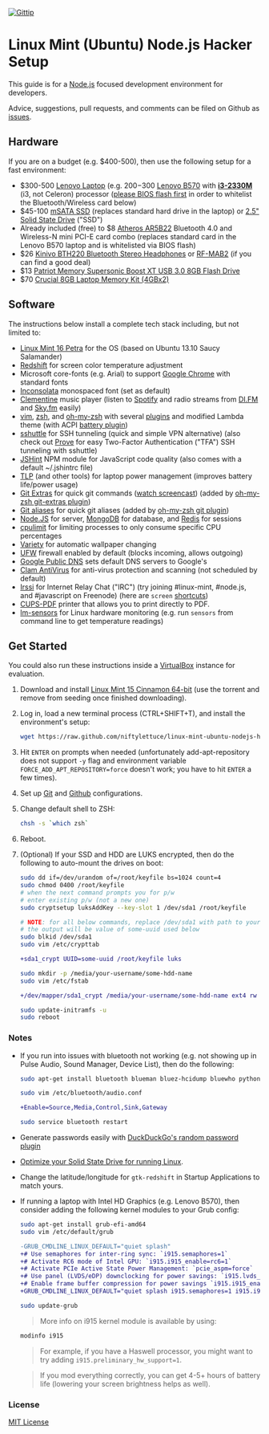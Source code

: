 [![Gittip](http://badgr.co/gittip/niftylettuce.png)](https://www.gittip.com/niftylettuce/)

# Linux Mint (Ubuntu) Node.js Hacker Setup

This guide is for a [Node.js](http://nodejs.org>) focused development environment for developers.

Advice, suggestions, pull requests, and comments can be filed on Github as [issues](https://github.com/niftylettuce/linux-mint-ubuntu-nodejs-hacker-setup/issues).


## Hardware

If you are on a budget (e.g. $400-500), then use the following setup for a fast environment:

* $300-500 [Lenovo Laptop](http://goo.gl/kcvL22) (e.g. $200-$300 [Lenovo B570](http://goo.gl/JXunkL) with **[i3-2330M](http://goo.gl/03qh2U)** (i3, not Celeron) processor ([please BIOS flash first](http://niftylettuce.com/posts/lenovo-b570-flash-bios-wwlan-whitelist/) in order to whitelist the Bluetooth/Wireless card below)
* $45-100 [mSATA SSD](http://goo.gl/gSUWdE) (replaces standard hard drive in the laptop) or [2.5" Solid State Drive](http://goo.gl/F0uY1H) ("SSD")
* Already included (free) to $8 [Atheros AR5B22](http://goo.gl/cquCnO) Bluetooth 4.0 and Wireless-N mini PCI-E card combo (replaces standard card in the Lenovo B570 laptop and is whitelisted via BIOS flash)
* $26 [Kinivo BTH220 Bluetooth Stereo Headphones](http://goo.gl/wN5jPz) or [RF-MAB2](http://goo.gl/1oABII) (if you can find a good deal)
* $13 [Patriot Memory Supersonic Boost XT USB 3.0 8GB Flash Drive](http://goo.gl/2eDi7P)
* $70 [Crucial 8GB Laptop Memory Kit (4GBx2)](http://goo.gl/WPB6uO)


## Software

The instructions below install a complete tech stack including, but not limited to:

* [Linux Mint 16 Petra](http://www.linuxmint.com) for the OS (based on Ubuntu 13.10 Saucy Salamander)
* [Redshift](http://jonls.dk/redshift/) for screen color temperature adjustment
* Microsoft core-fonts (e.g. Arial) to support [Google Chrome](http://google.com/chrome) with standard fonts
* [Inconsolata](http://levien.com/type/myfonts/inconsolata.html) monospaced font (set as default)
* [Clementine](http://www.clementine-player.org/) music player (listen to [Spotify](http://spotify.com) and radio streams from [DI.FM](http://di.fm) and [Sky.fm](http://sky.fm) easily)
* [vim](http://www.vim.org/), [zsh](http://www.zsh.org/), and [oh-my-zsh](https://github.com/robbyrussell/oh-my-zsh/) with several [plugins](https://github.com/niftylettuce/.vim) and modified Lambda theme (with ACPI [battery plugin](https://github.com/robbyrussell/oh-my-zsh/blob/master/plugins/battery/battery.plugin.zsh))
* [sshuttle](https://github.com/apenwarr/sshuttle) for SSH tunneling (quick and simple VPN alternative) (also check out [Prove](https://getprove.com) for easy Two-Factor Authentication ("TFA") SSH tunneling with sshuttle)
* [JSHint](http://www.jshint.com/) NPM module for JavaScript code quality (also comes with a default ~/.jshintrc file)
* [TLP](https://github.com/linrunner/TLP) (and other tools) for laptop power management (improves battery life/power usage)
* [Git Extras](https://github.com/visionmedia/git-extras) for quick git commands ([watch screencast](https://vimeo.com/45506445)) (added by [oh-my-zsh git-extras plugin](https://github.com/robbyrussell/oh-my-zsh/blob/master/plugins/git-extras/git-extras.plugin.zsh))
* [Git aliases](http://tjholowaychuk.com/post/26904939933/git-extras-introduction-screencast) for quick git aliases (added by [oh-my-zsh git plugin](https://github.com/robbyrussell/oh-my-zsh/blob/master/plugins/git/git.plugin.zsh))
* [Node.JS](http://nodejs.org) for server, [MongoDB](http://www.mongodb.org/) for database, and [Redis](http://redis.io/) for sessions
* [cpulimit](https://github.com/opsengine/cpulimit) for limiting processes to only consume specific CPU percentages
* [Variety](http://peterlevi.com/variety/about-variety/) for automatic wallpaper changing
* [UFW](https://help.ubuntu.com/community/UFW) firewall enabled by default (blocks incoming, allows outgoing)
* [Google Public DNS](https://developers.google.com/speed/public-dns/docs/using) sets default DNS servers to Google's
* [Clam AntiVirus](https://help.ubuntu.com/community/ClamAV) for anti-virus protection and scanning (not scheduled by default)
* [Irssi](https://help.ubuntu.com/community/Irssi) for Internet Relay Chat ("IRC") (try joining #linux-mint, #node.js, and #javascript on Freenode) (here are `screen` [shortcuts](http://www.pixelbeat.org/lkdb/screen.html))
* [CUPS-PDF](http://www.cups-pdf.de/) printer that allows you to print directly to PDF.
* [lm-sensors](http://lm-sensors.org/) for Linux hardware monitoring (e.g. run `sensors` from command line to get temperature readings)

## Get Started

You could also run these instructions inside a [VirtualBox](https://www.virtualbox.org/wiki/Downloads) instance for evaluation.

1. Download and install [Linux Mint 15 Cinnamon 64-bit](http://www.linuxmint.com/release.php?id=20) (use the torrent and remove from seeding once finished downloading).

2. Log in, load a new terminal process (CTRL+SHIFT+T), and install the environment's setup:

    ```bash
    wget https://raw.github.com/niftylettuce/linux-mint-ubuntu-nodejs-hacker-setup/master/install.sh -O - | sh
    ```

3. Hit `ENTER` on prompts when needed (unfortunately add-apt-repository does not support `-y` flag and environment variable `FORCE_ADD_APT_REPOSITORY=force` doesn't work; you have to hit `ENTER` a few times).

4. Set up [Git](https://help.github.com/articles/set-up-git) and [Github](https://help.github.com/articles/generating-ssh-keys) configurations.

5. Change default shell to ZSH:

    ```bash
    chsh -s `which zsh`
    ```

6. Reboot.

7. (Optional)  If your SSD and HDD are LUKS encrypted, then do the following to auto-mount the drives on boot:

    ```bash
    sudo dd if=/dev/urandom of=/root/keyfile bs=1024 count=4
    sudo chmod 0400 /root/keyfile
    # when the next command prompts you for p/w
    # enter existing p/w (not a new one)
    sudo cryptsetup luksAddKey --key-slot 1 /dev/sda1 /root/keyfile
    ```

    ```bash
    # NOTE: for all below commands, replace /dev/sda1 with path to your HDD
    # the output will be value of some-uuid used below
    sudo blkid /dev/sda1
    sudo vim /etc/crypttab
    ```

    ```diff
    +sda1_crypt UUID=some-uuid /root/keyfile luks
    ```

    ```bash
    sudo mkdir -p /media/your-username/some-hdd-name
    sudo vim /etc/fstab
    ```

    ```diff
    +/dev/mapper/sda1_crypt /media/your-username/some-hdd-name ext4 rw 0 0
    ```

    ```bash
    sudo update-initramfs -u
    sudo reboot
    ```

### Notes

* If you run into issues with bluetooth not working (e.g. not showing up in Pulse Audio, Sound Manager, Device List), then do the following:

    ```bash
    sudo apt-get install bluetooth blueman bluez-hcidump bluewho python-bluez  bluez-tools
    ```

    ```bash
    sudo vim /etc/bluetooth/audio.conf
    ```

    ```diff
    +Enable=Source,Media,Control,Sink,Gateway
    ```

    ```bash
    sudo service bluetooth restart
    ```

* Generate passwords easily with [DuckDuckGo's random password plugin](https://duckduckgo.com/?q=random+password+strong+30)
* [Optimize your Solid State Drive for running Linux](https://sites.google.com/site/easylinuxtipsproject/ssd).
* Change the latitude/longitude for `gtk-redshift` in Startup Applications to match yours.
* If running a laptop with Intel HD Graphics (e.g. Lenovo B570), then consider adding the following kernel modules to your Grub config:

    ```bash
    sudo apt-get install grub-efi-amd64
    sudo vim /etc/default/grub
    ```

    ```diff
    -GRUB_CMDLINE_LINUX_DEFAULT="quiet splash"
    +# Use semaphores for inter-ring sync: `i915.semaphores=1`
    +# Activate RC6 mode of Intel GPU: `i915.i915_enable=rc6=1`
    +# Activate PCIe Active State Power Management: `pcie_aspm=force`
    +# Use panel (LVDS/eDP) downclocking for power savings: `i915.lvds_downclock=1`
    +# Enable frame buffer compression for power savings `i915.i915_enable_fbc=1`
    +GRUB_CMDLINE_LINUX_DEFAULT="quiet splash i915.semaphores=1 i915.i915_enable_rc6=1 pcie_aspm=force i915.lvds_downclock=1 i915.i915_enable_fbc=1"
    ```

    ```bash
    sudo update-grub
    ```

    > More info on i915 kernel module is available by using:

    ```bash
    modinfo i915
    ```

    > For example, if you have a Haswell processor, you might want to try adding `i915.preliminary_hw_support=1`.

    > If you mod everything correctly, you can get 4-5+ hours of battery life (lowering your screen brightness helps as well).

### License

[MIT License](http://niftylettuce.mit-license.org/)
